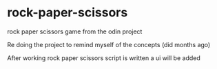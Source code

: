 # rock-paper-scissors
rock paper scissors game from the odin project

Re doing the project to remind myself of the concepts (did months ago)

After working rock paper scissors script is written a ui will be added
